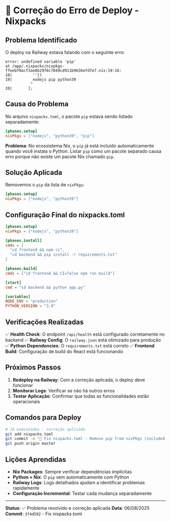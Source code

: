 # 🔧 Correção do Erro de Deploy - Nixpacks

## Problema Identificado

O deploy na Railway estava falando com o seguinte erro:

```
error: undefined variable 'pip'
at /app/.nixpacks/nixpkgs-ffeebf0acf3ae8b29f8c7049cd911b9636efd7e7.nix:19:16:
18|         ''})
19|         nodejs pip python39
           ^
20|       ];
```

## Causa do Problema

No arquivo `nixpacks.toml`, o pacote `pip` estava sendo listado separadamente:

```toml
[phases.setup]
nixPkgs = ["nodejs", "python39", "pip"]
```

**Problema**: No ecossistema Nix, o `pip` já está incluído automaticamente quando você instala o Python. Listar `pip` como um pacote separado causa erro porque não existe um pacote Nix chamado `pip`.

## Solução Aplicada

Removemos o `pip` da lista de `nixPkgs`:

```toml
[phases.setup]
nixPkgs = ["nodejs", "python39"]
```

## Configuração Final do nixpacks.toml

```toml
[phases.setup]
nixPkgs = ["nodejs", "python39"]

[phases.install]
cmds = [
  "cd frontend && npm ci",
  "cd backend && pip install -r requirements.txt"
]

[phases.build]  
cmds = ["cd frontend && CI=false npm run build"]

[start]
cmd = "cd backend && python app.py"

[variables]
NODE_ENV = "production"
PYTHON_VERSION = "3.9"
```

## Verificações Realizadas

✅ **Health Check**: O endpoint `/api/health` está configurado corretamente no backend
✅ **Railway Config**: O `railway.json` está otimizado para produção
✅ **Python Dependencies**: O `requirements.txt` está correto
✅ **Frontend Build**: Configuração de build do React está funcionando

## Próximos Passos

1. **Redeploy na Railway**: Com a correção aplicada, o deploy deve funcionar
2. **Monitorar Logs**: Verificar se não há outros erros
3. **Testar Aplicação**: Confirmar que todas as funcionalidades estão operacionais

## Comandos para Deploy

```bash
# Já executados - correção aplicada
git add nixpacks.toml
git commit -m "🔧 Fix nixpacks.toml - Remove pip from nixPkgs (included with python39)"
git push origin master
```

## Lições Aprendidas

- **Nix Packages**: Sempre verificar dependências implícitas
- **Python + Nix**: O `pip` vem automaticamente com Python
- **Railway Logs**: Logs detalhados ajudam a identificar problemas rapidamente
- **Configuração Incremental**: Testar cada mudança separadamente

---

**Status**: ✅ Problema resolvido e correção aplicada
**Data**: 06/08/2025
**Commit**: `3f4d592` - Fix nixpacks.toml